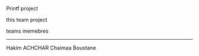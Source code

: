 Printf project

this team project 


teams memebres
*****************
Hakim ACHCHAR
Chaimaa Boustane

